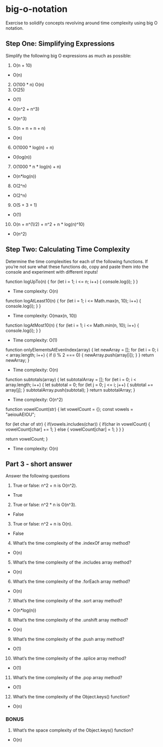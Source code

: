 # big-o-notation
Exercise to solidify concepts revolving around time complexity using big O notation.

## **Step One: Simplifying Expressions**

Simplify the following big O expressions as much as possible:

1. O(n + 10)

- O(n)

2. O(100 * n)
  O(n)
3. O(25)

- O(1)

4. O(n^2 + n^3)

- O(n^3)

5. O(n + n + n + n)

- O(n)

6. O(1000 * log(n) + n)

- O(log(n))

7. O(1000 * n * log(n) + n)

- O(n*log(n))

8. O(2^n)

- O(2^n)

9. O(5 + 3 + 1)

- O(1)

10. O(n + n^(1/2) + n^2 + n * log(n)^10)

- O(n^2)

## **Step Two: Calculating Time Complexity**

Determine the time complexities for each of the following functions. If you’re not sure what these functions do, copy and paste them into the console and experiment with different inputs!

function logUpTo(n) {
  for (let i = 1; i <= n; i++) {
    console.log(i);
  }
}

- Time complexity: O(n)

function logAtLeast10(n) {
  for (let i = 1; i <= Math.max(n, 10); i++) {
    console.log(i);
  }
}

- Time complexity: O(max(n, 10))

function logAtMost10(n) {
  for (let i = 1; i <= Math.min(n, 10); i++) {
    console.log(i);
  }
}

- Time complexity: O(1)

function onlyElementsAtEvenIndex(array) {
  let newArray = [];
  for (let i = 0; i < array.length; i++) {
    if (i % 2 === 0) {
      newArray.push(array[i]);
    }
  }
  return newArray;
}

- Time complexity: O(n)

function subtotals(array) {
  let subtotalArray = [];
  for (let i = 0; i < array.length; i++) {
    let subtotal = 0;
    for (let j = 0; j <= i; j++) {
      subtotal += array[j];
    }
    subtotalArray.push(subtotal);
  }
  return subtotalArray;
}

- Time complexity: O(n^2)


function vowelCount(str) {
  let vowelCount = {};
  const vowels = "aeiouAEIOU";

  for (let char of str) {
    if(vowels.includes(char)) {
      if(char in vowelCount) {
        vowelCount[char] += 1;
      } else {
        vowelCount[char] = 1;
      }
    }
  }

  return vowelCount;
}

- Time complexity: O(n)


## **Part 3 - short answer**

Answer the following questions

1. True or false: n^2 + n is O(n^2).

- True

2. True or false: n^2 * n is O(n^3).

- False

3. True or false: n^2 + n is O(n).

- False

4. What’s the time complexity of the .indexOf array method?

- O(n)

5. What’s the time complexity of the .includes array method?

- O(n)

6. What’s the time complexity of the .forEach array method?

- O(n)

7. What’s the time complexity of the .sort array method?

- O(n*log(n))

8. What’s the time complexity of the .unshift array method?

- O(n)

9. What’s the time complexity of the .push array method?

- O(1)

10. What’s the time complexity of the .splice array method?

- O(1)

11. What’s the time complexity of the .pop array method?

- O(1)

12. What’s the time complexity of the Object.keys() function?

- O(n)

### **BONUS**

1. What’s the space complexity of the Object.keys() function?

- O(n)
